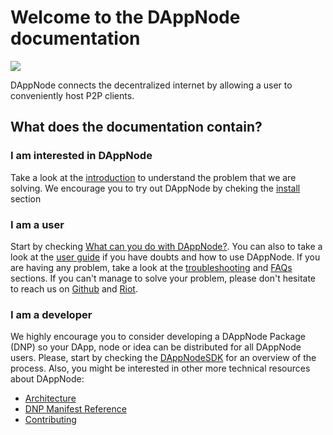 # Welcome to the DAppNode documentation

[![](https://github.com/dappnode/DAppNode/raw/master/doc/DAppNodeLogoWide.png)](https://github.com/dappnode/DAppNode/wiki/DAppNode-Installation-Guide)

DAppNode connects the decentralized internet by allowing a user to conveniently host P2P clients.

## What does the documentation contain?

### I am interested in DAppNode

Take a look at the [introduction](./introduction) to understand the problem that we are solving. We encourage you to try out DAppNode by cheking the [install](./install) section

### I am a user

Start by checking [What can you do with DAppNode?](./what-can-you-do). You can also to take a look at the [user guide](./user-guide) if you have doubts and how to use DAppNode. If you are having any problem, take a look at the [troubleshooting](./troubleshooting) and [FAQs](./faqs) sections. If you can't manage to solve your problem, please don't hesitate to reach us on [Github](https://github.com/dappnode/DAppNode/issues) and [Riot](https://riot.dappnode.io).

### I am a developer

We highly encourage you to consider developing a DAppNode Package (DNP) so your DApp, node or idea can be distributed for all DAppNode users. Please, start by checking the [DAppNodeSDK](https://github.com/dappnode/DAppNodeSDK#dappnodesdk) for an overview of the process. Also, you might be interested in other more technical resources about DAppNode:

- [Architecture](./architecture)
- [DNP Manifest Reference](./manifest-reference)
- [Contributing](./contributing)
